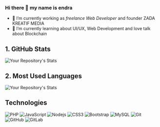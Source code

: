 ### Hi there 👋 my name is endra


- 🔭 I’m currently working as *freelance Web Developer* and founder ZADA KREATIF MEDIA
- 🌱 I’m currently learning about UI/UX, Web Development and love talk about Blockchain


## 1. GitHub Stats
![Your Repository's Stats](https://github-readme-stats.vercel.app/api?username=setiaendra18&count_private=true&show_icons=true&include_all_commits=tru)
## 2. Most Used Languages
![Your Repository's Stats](https://github-readme-stats.vercel.app/api/top-langs/?username=setiaendra18&show_icons=true)
## Technologies
![PHP](https://img.shields.io/badge/PHP-777BB4?style=for-the-badge&logo=php&logoColor=white)
![JavaScript](https://img.shields.io/badge/-JavaScript-black?style=flat-square&logo=javascript)
![Nodejs](https://img.shields.io/badge/-Nodejs-black?style=flat-square&logo=Node.js)
![CSS3](https://img.shields.io/badge/-CSS3-1572B6?style=flat-square&logo=css3)
![Bootstrap](https://img.shields.io/badge/-Bootstrap-563D7C?style=flat-square&logo=bootstrap)
![MySQL](https://img.shields.io/badge/-MySQL-black?style=flat-square&logo=mysql)
![Git](https://img.shields.io/badge/-Git-black?style=flat-square&logo=git)
![GitHub](https://img.shields.io/badge/-GitHub-181717?style=flat-square&logo=github)
![GitLab](https://img.shields.io/badge/-GitLab-FCA121?style=flat-square&logo=gitlab)

